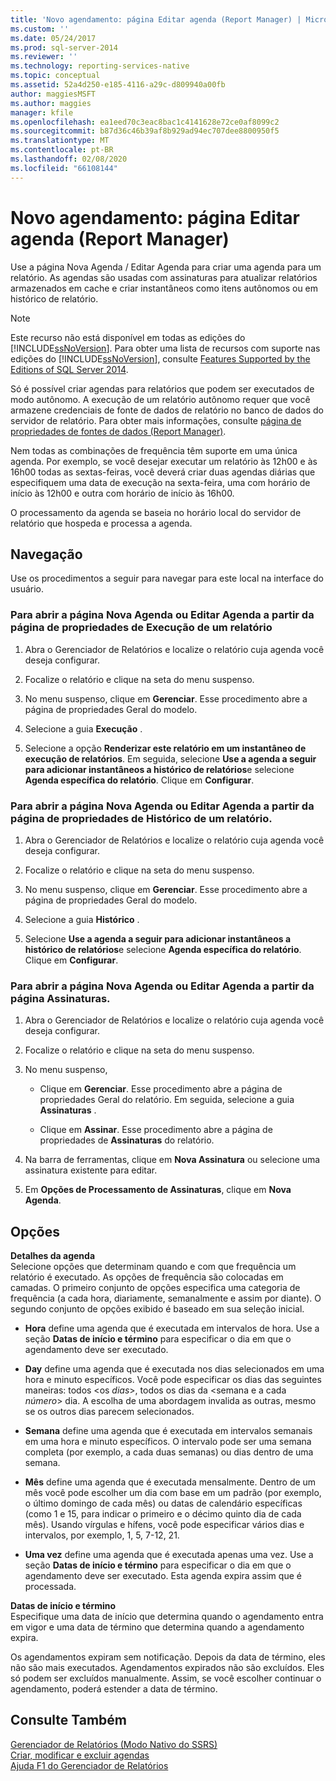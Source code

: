 ```yaml
---
title: 'Novo agendamento: página Editar agenda (Report Manager) | Microsoft Docs'
ms.custom: ''
ms.date: 05/24/2017
ms.prod: sql-server-2014
ms.reviewer: ''
ms.technology: reporting-services-native
ms.topic: conceptual
ms.assetid: 52a4d250-e185-4116-a29c-d809940a00fb
author: maggiesMSFT
ms.author: maggies
manager: kfile
ms.openlocfilehash: ea1eed70c3eac8bac1c4141628e72ce0af8099c2
ms.sourcegitcommit: b87d36c46b39af8b929ad94ec707dee8800950f5
ms.translationtype: MT
ms.contentlocale: pt-BR
ms.lasthandoff: 02/08/2020
ms.locfileid: "66108144"
---
```

# <a name="new-schedule-edit-schedule-page-report-manager"></a>Novo agendamento: página Editar agenda (Report Manager)
  Use a página Nova Agenda / Editar Agenda para criar uma agenda para um relatório. As agendas são usadas com assinaturas para atualizar relatórios armazenados em cache e criar instantâneos como itens autônomos ou em histórico de relatório.  
  
> [!NOTE]  
>  Este recurso não está disponível em todas as edições do [!INCLUDE[ssNoVersion](../includes/ssnoversion-md.md)]. Para obter uma lista de recursos com suporte nas edições do [!INCLUDE[ssNoVersion](../includes/ssnoversion-md.md)], consulte [Features Supported by the Editions of SQL Server 2014](../../2014/getting-started/features-supported-by-the-editions-of-sql-server-2014.md).  
  
 Só é possível criar agendas para relatórios que podem ser executados de modo autônomo. A execução de um relatório autônomo requer que você armazene credenciais de fonte de dados de relatório no banco de dados do servidor de relatório. Para obter mais informações, consulte [página de propriedades de fontes de dados &#40;Report Manager&#41;](../../2014/reporting-services/data-sources-properties-page-report-manager.md).  
  
 Nem todas as combinações de frequência têm suporte em uma única agenda. Por exemplo, se você desejar executar um relatório às 12h00 e às 16h00 todas as sextas-feiras, você deverá criar duas agendas diárias que especifiquem uma data de execução na sexta-feira, uma com horário de início às 12h00 e outra com horário de início às 16h00.  
  
 O processamento da agenda se baseia no horário local do servidor de relatório que hospeda e processa a agenda.  
  
## <a name="navigation"></a>Navegação  
 Use os procedimentos a seguir para navegar para este local na interface do usuário.  
  
### <a name="to-open-the-new-schedule-or-edit-schedule-page-from-the-execution-properties-page-of-a-report"></a>Para abrir a página Nova Agenda ou Editar Agenda a partir da página de propriedades de Execução de um relatório  
  
1.  Abra o Gerenciador de Relatórios e localize o relatório cuja agenda você deseja configurar.  
  
2.  Focalize o relatório e clique na seta do menu suspenso.  
  
3.  No menu suspenso, clique em **Gerenciar**. Esse procedimento abre a página de propriedades Geral do modelo.  
  
4.  Selecione a guia **Execução** .  
  
5.  Selecione a opção **Renderizar este relatório em um instantâneo de execução de relatórios**. Em seguida, selecione **Use a agenda a seguir para adicionar instantâneos a histórico de relatórios**e selecione **Agenda específica do relatório**. Clique em **Configurar**.  
  
### <a name="to-open-the-new-schedule-or-edit-schedule-page-from-the-history-properties-page-of-a-report"></a>Para abrir a página Nova Agenda ou Editar Agenda a partir da página de propriedades de Histórico de um relatório.  
  
1.  Abra o Gerenciador de Relatórios e localize o relatório cuja agenda você deseja configurar.  
  
2.  Focalize o relatório e clique na seta do menu suspenso.  
  
3.  No menu suspenso, clique em **Gerenciar**. Esse procedimento abre a página de propriedades Geral do modelo.  
  
4.  Selecione a guia **Histórico** .  
  
5.  Selecione **Use a agenda a seguir para adicionar instantâneos a histórico de relatórios**e selecione **Agenda específica do relatório**. Clique em **Configurar**.  
  
### <a name="to-open-the-new-schedule-or-edit-schedule-page-from-the-subscriptions-page"></a>Para abrir a página Nova Agenda ou Editar Agenda a partir da página Assinaturas.  
  
1.  Abra o Gerenciador de Relatórios e localize o relatório cuja agenda você deseja configurar.  
  
2.  Focalize o relatório e clique na seta do menu suspenso.  
  
3.  No menu suspenso,  
  
    -   Clique em **Gerenciar**. Esse procedimento abre a página de propriedades Geral do relatório. Em seguida, selecione a guia **Assinaturas** .  
  
    -   Clique em **Assinar**. Esse procedimento abre a página de propriedades de **Assinaturas** do relatório.  
  
4.  Na barra de ferramentas, clique em **Nova Assinatura** ou selecione uma assinatura existente para editar.  
  
5.  Em **Opções de Processamento de Assinaturas**, clique em **Nova Agenda**.  
  
## <a name="options"></a>Opções  
 **Detalhes da agenda**  
 Selecione opções que determinam quando e com que frequência um relatório é executado. As opções de frequência são colocadas em camadas. O primeiro conjunto de opções especifica uma categoria de frequência (a cada hora, diariamente, semanalmente e assim por diante). O segundo conjunto de opções exibido é baseado em sua seleção inicial.  
  
-   **Hora** define uma agenda que é executada em intervalos de hora. Use a seção **Datas de início e término** para especificar o dia em que o agendamento deve ser executado.  
  
-   **Day** define uma agenda que é executada nos dias selecionados em uma hora e minuto específicos. Você pode especificar os dias das seguintes maneiras: todos \<os *dias*>, todos os dias da \<semana e a cada *número*> dia. A escolha de uma abordagem invalida as outras, mesmo se os outros dias parecem selecionados.  
  
-   **Semana** define uma agenda que é executada em intervalos semanais em uma hora e minuto específicos. O intervalo pode ser uma semana completa (por exemplo, a cada duas semanas) ou dias dentro de uma semana.  
  
-   **Mês** define uma agenda que é executada mensalmente. Dentro de um mês você pode escolher um dia com base em um padrão (por exemplo, o último domingo de cada mês) ou datas de calendário específicas (como 1 e 15, para indicar o primeiro e o décimo quinto dia de cada mês). Usando vírgulas e hífens, você pode especificar vários dias e intervalos, por exemplo, 1, 5, 7-12, 21.  
  
-   **Uma vez** define uma agenda que é executada apenas uma vez. Use a seção **Datas de início e término** para especificar o dia em que o agendamento deve ser executado. Esta agenda expira assim que é processada.  
  
 **Datas de início e término**  
 Especifique uma data de início que determina quando o agendamento entra em vigor e uma data de término que determina quando a agendamento expira.  
  
 Os agendamentos expiram sem notificação. Depois da data de término, eles não são mais executados. Agendamentos expirados não são excluídos. Eles só podem ser excluídos manualmente. Assim, se você escolher continuar o agendamento, poderá estender a data de término.  
  
## <a name="see-also"></a>Consulte Também  
 [Gerenciador de Relatórios &#40;Modo Nativo do SSRS&#41;](../../2014/reporting-services/report-manager-ssrs-native-mode.md)   
 [Criar, modificar e excluir agendas](subscriptions/create-modify-and-delete-schedules.md)   
 [Ajuda F1 do Gerenciador de Relatórios](../../2014/reporting-services/report-manager-f1-help.md)  
  
  
